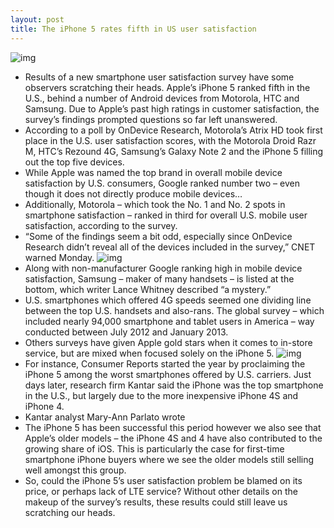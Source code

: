 ```yaml
---
layout: post
title: The iPhone 5 rates fifth in US user satisfaction
---
```

![img](http://media.idownloadblog.com/wp-content/uploads/2013/02/On-Device-Research-US-smartphone-satisfaction-001.jpg)
* Results of a new smartphone user satisfaction survey have some observers scratching their heads. Apple’s iPhone 5 ranked fifth in the U.S., behind a number of Android devices from Motorola, HTC and Samsung. Due to Apple’s past high ratings in customer satisfaction, the survey’s findings prompted questions so far left unanswered.
* According to a poll by OnDevice Research, Motorola’s Atrix HD took first place in the U.S. user satisfaction scores, with the Motorola Droid Razr M, HTC’s Rezound 4G, Samsung’s Galaxy Note 2 and the iPhone 5 filling out the top five devices.
* While Apple was named the top brand in overall mobile device satisfaction by U.S. consumers, Google ranked number two – even though it does not directly produce mobile devices…
* Additionally, Motorola – which took the No. 1 and No. 2 spots in smartphone satisfaction – ranked in third for overall U.S. mobile user satisfaction, according to the survey.
* “Some of the findings seem a bit odd, especially since OnDevice Research didn’t reveal all of the devices included in the survey,” CNET warned Monday.
![img](http://media.idownloadblog.com/wp-content/uploads/2013/02/On-Device-Research-US-smartphone-satisfaction-002.jpg)
* Along with non-manufacturer Google ranking high in mobile device satisfaction, Samsung – maker of many handsets – is listed at the bottom, which writer Lance Whitney described “a mystery.”
* U.S. smartphones which offered 4G speeds seemed one dividing line between the top U.S. handsets and also-rans. The global survey – which included nearly 94,000 smartphone and tablet users in America – way conducted between July 2012 and January 2013.
* Others surveys have given Apple gold stars when it comes to in-store service, but are mixed when focused solely on the iPhone 5.
![img](http://media.idownloadblog.com/wp-content/uploads/2013/02/On-Device-Research-UK-smartphone-satisfaction-001.jpg)
* For instance, Consumer Reports started the year by proclaiming the iPhone 5 among the worst smartphones offered by U.S. carriers. Just days later, research firm Kantar said the iPhone was the top smartphone in the U.S., but largely due to the more inexpensive iPhone 4S and iPhone 4.
* Kantar analyst Mary-Ann Parlato wrote
* The iPhone 5 has been successful this period however we also see that Apple’s older models – the iPhone 4S and 4 have also contributed to the growing share of iOS. This is particularly the case for first-time smartphone iPhone buyers where we see the older models still selling well amongst this group.
* So, could the iPhone 5’s user satisfaction problem be blamed on its price, or perhaps lack of LTE service? Without other details on the makeup of the survey’s results, these results could still leave us scratching our heads.

